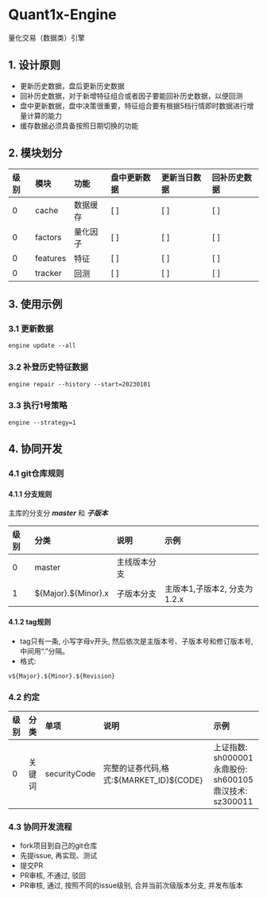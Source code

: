 Quant1x-Engine
===

量化交易（数据类）引擎

## 1. 设计原则
- 更新历史数据，盘后更新历史数据
- 回补历史数据，对于新增特征组合或者因子要能回补历史数据，以便回测
- 盘中更新数据，盘中决策很重要，特征组合要有根据5档行情即时数据进行增量计算的能力
- 缓存数据必须具备按照日期切换的功能

## 2. 模块划分

| 级别 | 模块       | 功能   | 盘中更新数据 | 更新当日数据 | 回补历史数据 |
|:---|:---------|:-----|:-------|:-------|:-------|
| 0  | cache    | 数据缓存 | [ ]    | [ ]    | [ ]    |
| 0  | factors  | 量化因子 | [ ]    | [ ]    | [ ]    |
| 0  | features | 特征   | [ ]    | [ ]    | [ ]    |
| 0  | tracker  | 回测   | [ ]    | [ ]    | [ ]    |

## 3. 使用示例

### 3.1 更新数据

```shell
engine update --all
```

### 3.2 补登历史特征数据

```shell
engine repair --history --start=20230101
```

### 3.3 执行1号策略

```shell
engine --strategy=1
```

## 4. 协同开发

### 4.1 git仓库规则

#### 4.1.1 分支规则

主库的分支分 ***master*** 和 ***子版本***

| 级别 | 分类                    | 说明     | 示例                  | 
|:---|:----------------------|:-------|:--------------------|
| 0  | master                | 主线版本分支 |                     |
| 1  | \${Major}.\${Minor}.x | 子版本分支  | 主版本1,子版本2, 分支为1.2.x |

#### 4.1.2 tag规则

- tag只有一条, 小写字母v开头, 然后依次是主版本号、子版本号和修订版本号, 中间用“.”分隔。
- 格式:

```shell
v${Major}.${Minor}.${Revision}
```

### 4.2 约定

| 级别 | 分类  | 单项           | 说明                               | 示例                                                   | 
|:---|:----|:-------------|:---------------------------------|:-----------------------------------------------------|
| 0  | 关键词 | securityCode | 完整的证券代码,格式:\${MARKET_ID}\${CODE} | 上证指数: sh000001</br>永鼎股份: sh600105</br>鼎汉技术: sz300011 |

### 4.3 协同开发流程

- fork项目到自己的git仓库
- 先提issue, 再实现、测试
- 提交PR
- PR审核, 不通过, 驳回
- PR审核, 通过, 按照不同的issue级别, 合并当前次级版本分支, 并发布版本